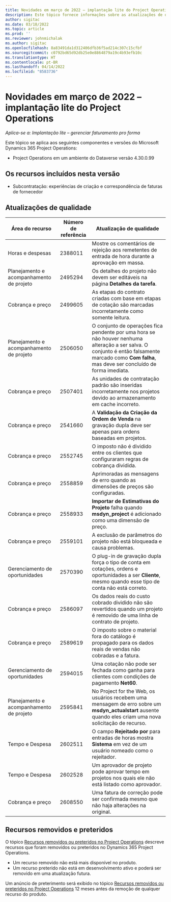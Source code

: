 ```yaml
---
title: Novidades em março de 2022 – implantação lite do Project Operations
description: Este tópico fornece informações sobre as atualizações de qualidade disponíveis na versão de março de 2022 da implantação lite do Project Operations.
author: sigitac
ms.date: 03/18/2022
ms.topic: article
ms.prod: ''
ms.reviewer: johnmichalak
ms.author: sigitac
ms.openlocfilehash: 8a83491da1d312406dfb36f5ad214c307c15cfbf
ms.sourcegitcommit: c0792bd65d92db25e0e8864879a19c4b93efb10c
ms.translationtype: HT
ms.contentlocale: pt-BR
ms.lasthandoff: 04/14/2022
ms.locfileid: "8583736"
---
```

# <a name="whats-new-march-2022---project-operations-lite-deployment"></a>Novidades em março de 2022 – implantação lite do Project Operations

_Aplica-se a: Implantação lite – gerenciar faturamento pro forma_

Este tópico se aplica aos seguintes componentes e versões do Microsoft Dynamics 365 Project Operations:

- Project Operations em um ambiente do Dataverse versão 4.30.0.99

## <a name="features-included-in-this-release"></a>Os recursos incluídos nesta versão

- Subcontratação: experiências de criação e correspondência de faturas de fornecedor

## <a name="quality-updates"></a>Atualizações de qualidade

| Área do recurso | Número de referência | Atualização de qualidade |
| --- | --- | --- |
| Horas e despesas | 2388011 | Mostre os comentários de rejeição aos remetentes de entrada de hora durante a aprovação em massa. |
| Planejamento e acompanhamento de projeto | 2495294 | Os detalhes do projeto não devem ser editáveis na página **Detalhes da tarefa**. |
| Cobrança e preço | 2499605 | As etapas do contrato criadas com base em etapas de cotação são marcadas incorretamente como somente leitura. |
| Planejamento e acompanhamento de projeto | 2506050 | O conjunto de operações fica pendente por uma hora se não houver nenhuma alteração a ser salva. O conjunto é então falsamente marcado como **Com falha**, mas deve ser concluído de forma imediata. |
| Cobrança e preço | 2507401 | As unidades de contratação padrão são inseridas incorretamente nos projetos devido ao armazenamento em cache incorreto. |
| Cobrança e preço | 2541660 | A **Validação da Criação da Ordem de Venda** na gravação dupla deve ser apenas para ordens baseadas em projetos. |
| Cobrança e preço | 2552745 | O imposto não é dividido entre os clientes que configuraram regras de cobrança dividida. |
| Cobrança e preço | 2558859 | Aprimoradas as mensagens de erro quando as dimensões de preços são configuradas. |
| Cobrança e preço | 2558933 | **Importar de Estimativas do Projeto** falha quando **msdyn\_project** é adicionado como uma dimensão de preço. |
| Cobrança e preço | 2559101 | A exclusão de parâmetros do projeto não está bloqueada e causa problemas. |
| Gerenciamento de oportunidades | 2570390 | O plug-in de gravação dupla força o tipo de conta em cotações, ordens e oportunidades a ser **Cliente**, mesmo quando esse tipo de conta não está correto. |
| Cobrança e preço | 2586097 | Os dados reais do custo cobrado dividido não são revertidos quando um projeto é removido de uma linha de contrato de projeto. |
| Cobrança e preço | 2589619 | O imposto sobre o material fora do catálogo é propagado para os dados reais de vendas não cobradas e a fatura. |
| Gerenciamento de oportunidades | 2594015 | Uma cotação não pode ser fechada como ganha para clientes com condições de pagamento **Net60**. |
| Planejamento e acompanhamento de projeto | 2595841 | No Project for the Web, os usuários recebem uma mensagem de erro sobre um **msdyn\_actualstart** ausente quando eles criam uma nova solicitação de recurso. |
| Tempo e Despesa | 2602511 | O campo **Rejeitado por** para entradas de horas mostra **Sistema** em vez de um usuário nomeado como o rejeitador. |
| Tempo e Despesa | 2602528 | Um aprovador de projeto pode aprovar tempo em projetos nos quais ele não está listado como aprovador. |
| Cobrança e preço | 2608550 | Uma fatura de correção pode ser confirmada mesmo que não haja alterações na original. |

## <a name="removed-and-deprecated-features"></a>Recursos removidos e preteridos

O tópico [Recursos removidos ou preteridos no Project Operations](../../whats-new/removed-depreciated-features-project.md) descreve recursos que foram removidos ou preteridos no Dynamics 365 Project Operations.

- Um recurso removido não está mais disponível no produto.
- Um recurso preterido não está em desenvolvimento ativo e poderá ser removido em uma atualização futura.

Um anúncio de preterimento será exibido no tópico [Recursos removidos ou preteridos no Project Operations](../../whats-new/removed-depreciated-features-project.md) 12 meses antes da remoção de qualquer recurso do produto.
